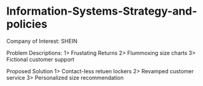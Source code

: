 # Information-Systems-Strategy-and-policies

Company of Interest: SHEIN

Problem Descriptions:
1> Frustating Returns
2> Flummoxing size charts
3> Fictional customer support

Proposed Solution
1> Contact-less retuen lockers
2> Revamped customer service
3> Personalized size recommendation
